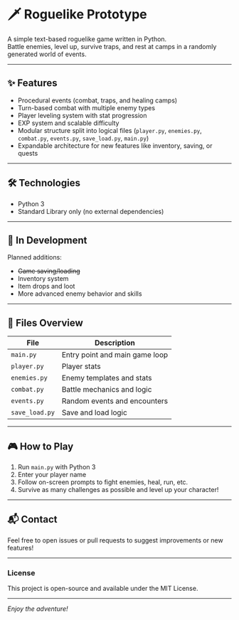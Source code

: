 # 🗡️ Roguelike Prototype

A simple text-based roguelike game written in Python.  
Battle enemies, level up, survive traps, and rest at camps in a randomly generated world of events.

---

## ✨ Features

- Procedural events (combat, traps, and healing camps)  
- Turn-based combat with multiple enemy types  
- Player leveling system with stat progression  
- EXP system and scalable difficulty  
- Modular structure split into logical files (`player.py`, `enemies.py`, `combat.py`, `events.py`, `save_load.py`, `main.py`)  
- Expandable architecture for new features like inventory, saving, or quests  

---

## 🛠️ Technologies

- Python 3  
- Standard Library only (no external dependencies)  

---

## 🚧 In Development

Planned additions:  
- <del>Game saving/loading</del>
- Inventory system  
- Item drops and loot  
- More advanced enemy behavior and skills  

---

## 📂 Files Overview

| File            | Description                      |
|-----------------|---------------------------------|
| `main.py`       | Entry point and main game loop   |
| `player.py`     | Player stats                     |
| `enemies.py`    | Enemy templates and stats        |
| `combat.py`     | Battle mechanics and logic       |
| `events.py`     | Random events and encounters     |
| `save_load.py`  | Save and load logic              |

---

## 🎮 How to Play

1. Run `main.py` with Python 3  
2. Enter your player name  
3. Follow on-screen prompts to fight enemies, heal, run, etc.  
4. Survive as many challenges as possible and level up your character!  

---

## 📬 Contact

Feel free to open issues or pull requests to suggest improvements or new features!

---

### License

This project is open-source and available under the MIT License.

---

*Enjoy the adventure!*
